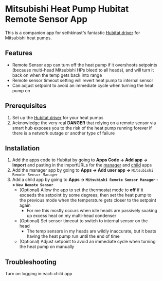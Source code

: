 <!--
SPDX-FileCopyrightText: 2025 Randall Norviel <randallndev@gmail.com>

SPDX-License-Identifier: MIT
-->

# Mitsubishi Heat Pump Hubitat Remote Sensor App

This is a companion app for sethkinast's fantastic [Hubitat driver](https://github.com/randalln/hubitat-mitsubishi-mqtt) for Mitsubishi heat pumps.

## Features

- Remote Sensor app can turn off the heat pump if it overshoots setpoints (because multi-head Mitsubishi HPs bleed to 
  all heads), and will turn it back on when the temp gets back into range
- Remote sensor timeout setting will revert heat pump to internal sensor
- Can adjust setpoint to avoid an immediate cycle when turning the heat pump on

## Prerequisites

1. Set up the [Hubitat driver](https://github.com/randalln/hubitat-mitsubishi-mqtt) for your heat pumps
2. Acknowledge the very real **DANGER** that relying on a remote sensor via smart hub exposes you to the risk of the heat pump running forever if 
   there is a network outage or another type of failure

## Installation
1. Add the apps code to Hubitat by going to **Apps Code -> Add app -> Import** and pasting in the importURLs for the
[manager](https://raw.githubusercontent.com/randalln/hubitat-mitsubishi-mqtt-remote-app/main/mitsubishi-remote-sensor-manager.groovy) and
[child](https://raw.githubusercontent.com/randalln/hubitat-mitsubishi-mqtt-remote-app/main/mitsubishi-remote-sensor-app.groovy) apps
2. Add the manager app by going to **Apps -> Add user app ->** `Mitsubishi Remote Sensor Manager`
3. Add a child app by going to **Apps -> `Mitsubishi Remote Sensor Manager` -> `New Remote Sensor`**
   - (Optional) Allow the app to set the thermostat mode to **off** if it exceeds the setpoint by some degrees, then  set the heat pump
     to the previous mode when the temperature gets closer to the setpoint again
     - For me this mostly occurs when idle heads are passively soaking up excess heat on my multi-head condenser
   - (Optional) Set sensor timeout to switch to internal sensor on the head
      - The temp sensors in my heads are wildly inaccurate, but it beats having the heat pump run until the end of time
   - (Optional) Adjust setpoint to avoid an immediate cycle when turning the heat pump on manually

## Troubleshooting

Turn on logging in each child app
